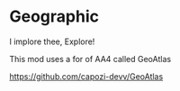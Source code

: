 # Geographic
I implore thee, Explore!

This mod uses a for of AA4 called GeoAtlas

https://github.com/capozi-devv/GeoAtlas
